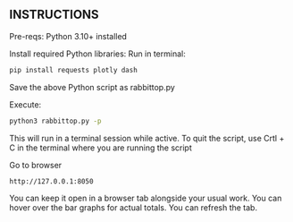 ## INSTRUCTIONS
Pre-reqs: Python 3.10+ installed

Install required Python libraries: 
Run in terminal:

```bash
pip install requests plotly dash
```

Save the above Python script as rabbittop.py

Execute: 
```bash 
python3 rabbittop.py -p
```
This will run in a terminal session while active. To quit the script, use Crtl + C in the terminal where you are running the script

Go to browser

`http://127.0.0.1:8050`

You can keep it open in a browser tab alongside your usual work. You can hover over the bar graphs for actual totals. You can refresh the tab.
